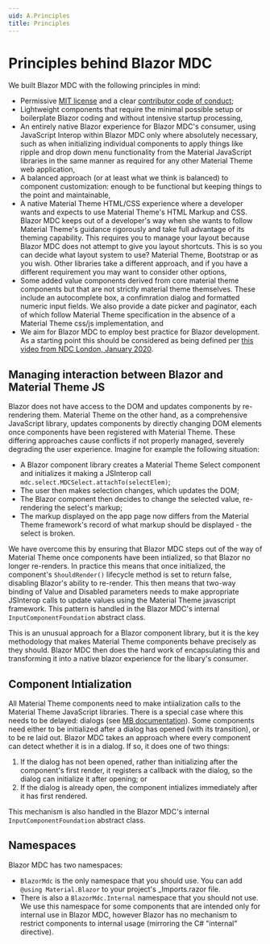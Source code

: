 ```yaml
---
uid: A.Principles
title: Principles
---
```

# Principles behind Blazor MDC

We built Blazor MDC with the following principles in mind:

- Permissive [MIT license](xref:A.License) and a clear [contributor code of conduct](xref:A.CodeOfConduct);
- Lightweight components that require the minimal possible setup or boilerplate Blazor coding and without intensive startup processing,
- An entirely native Blazor experience for Blazor MDC's consumer, using JavaScript Interop within Blazor MDC only where absolutely necessary, such as when initializing individual components to apply things like ripple and drop down menu functionality from the Material JavaScript libraries in the same manner as required for any other Material Theme web application,
- A balanced approach (or at least what we think is balanced) to component customization: enough to be functional but keeping things to the point and maintainable,
- A native Material Theme HTML/CSS experience where a developer wants and expects to use Material Theme's HTML Markup and CSS. Blazor MDC keeps out of a developer's way when she wants to follow Material Theme's guidance rigorously and take full advantage of its theming capability. This requires you to manage your layout because Blazor MDC does not attempt to give you layout shortcuts. This is so you can decide what layout system to use? Material Theme, Bootstrap or as you wish. Other libraries take a different approach, and if you have a different requirement you may want to consider other options,
- Some added value components derived from core material theme components but that are not strictly material theme themselves. These include an autocomplete box, a confimration dialog and formatted numeric input fields. We also provide a date picker and paginator, each of which follow Material Theme specification in the absence of a Material Theme css/js implementation, and
- We aim for Blazor MDC to employ best practice for Blazor development. As a starting point this should be considered as being defined per [this video from NDC London, January 2020](https://www.youtube.com/watch?v=QnBYmTpugz0).

## Managing interaction between Blazor and Material Theme JS

Blazor does not have access to the DOM and updates components by re-rendering them. Material Theme on the other hand, as a comprehensive JavaScript library, updates components by directly changing
DOM elements once components have been registered with Material Theme. These differing approaches cause conflicts if not properly managed, severely degrading the user experience. Imagine for example
the following situation:

- A Blazor component library creates a Material Theme Select component and initializes it making a JSInterop call `mdc.select.MDCSelect.attachTo(selectElem)`;
- The user then makes selection changes, which updates the DOM;
- The Blazor component then decides to change the selected value, re-rendering the select's markup;
- The markup displayed on the app page now differs from the Material Theme framework's record of what markup should be displayed - the select is broken.

We have overcome this by ensuring that Blazor MDC steps out of the way of Material Theme once components have been intialized, so that Blazor no longer re-renders. In practice this means that
once initialized, the component's `ShouldRender()` lifecycle method is set to return false, disabling Blazor's ability to re-render. This then means that two-way binding of Value and Disabled
parameters needs to make appropriate JSInterop calls to update values using the Material Theme javascript framework. This pattern is handled in the Blazor MDC's internal `InputComponentFoundation`
abstract class.

This is an unusual approach for a Blazor component library, but it is the key methodology that makes Material Theme components behave precisely as they should. Blazor MDC then does the hard work
of encapsulating this and transforming it into a native blazor experience for the libary's consumer.

## Component Intialization

All Material Theme components need to make intiialization calls to the Material Theme JavaScript libraries. There is a special case where this needs to be delayed: dialogs (see [MB documentation](https://material.io/develop/web/components/dialogs)).
Some components need either to be initialized after a dialog has opened (with its transition), or to be re laid out. Blazor MDC takes an approach where every component can detect whether it is in a dialog.
If so, it does one of two things:

1. If the dialog has not been opened, rather than initializing after the component's first render, it registers a callback with the dialog, so the dialog can initialize it after opening; or
1. If the dialog is already open, the component intializes immediately after it has first rendered.

This mechanism is also handled in the Blazor MDC's internal `InputComponentFoundation` abstract class.

## Namespaces

Blazor MDC has two namespaces:

- `BlazorMdc` is the only namespace that you should use. You can add `@using Material.Blazor` to your project's _Imports.razor file.
- There is also a `BlazorMdc.Internal` namespace that you should not use. We use this namespace for some components that are intended only for internal use in Blazor MDC, however Blazor has no mechanism to restrict components to internal usage (mirroring the C# "internal" directive).